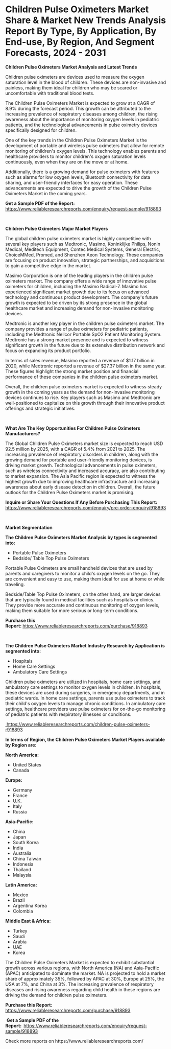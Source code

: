 <p><h1>Children Pulse Oximeters Market Share & Market New Trends Analysis Report By Type, By Application, By End-use, By Region, And Segment Forecasts, 2024 - 2031</h1></p><p><strong>Children Pulse Oximeters Market Analysis and Latest Trends</strong></p>
<p><p>Children pulse oximeters are devices used to measure the oxygen saturation level in the blood of children. These devices are non-invasive and painless, making them ideal for children who may be scared or uncomfortable with traditional blood tests.</p><p>The Children Pulse Oximeters Market is expected to grow at a CAGR of 8.9% during the forecast period. This growth can be attributed to the increasing prevalence of respiratory diseases among children, the rising awareness about the importance of monitoring oxygen levels in pediatric patients, and the technological advancements in pulse oximetry devices specifically designed for children.</p><p>One of the key trends in the Children Pulse Oximeters Market is the development of portable and wireless pulse oximeters that allow for remote monitoring of children's oxygen levels. This technology enables parents and healthcare providers to monitor children's oxygen saturation levels continuously, even when they are on the move or at home.</p><p>Additionally, there is a growing demand for pulse oximeters with features such as alarms for low oxygen levels, Bluetooth connectivity for data sharing, and user-friendly interfaces for easy operation. These advancements are expected to drive the growth of the Children Pulse Oximeters Market in the coming years.</p></p>
<p><strong>Get a Sample PDF of the Report:&nbsp;</strong> <a href="https://www.reliableresearchreports.com/enquiry/request-sample/918893">https://www.reliableresearchreports.com/enquiry/request-sample/918893</a></p>
<p>&nbsp;</p>
<p><strong>Children Pulse Oximeters Major Market Players</strong></p>
<p><p>The global children pulse oximeters market is highly competitive with several key players such as Medtronic, Masimo, Koninklijke Philips, Nonin Medical, Meditech Equipment, Contec Medical Systems, General Electric, ChoiceMMed, Promed, and Shenzhen Aeon Technology. These companies are focusing on product innovation, strategic partnerships, and acquisitions to gain a competitive edge in the market.</p><p>Masimo Corporation is one of the leading players in the children pulse oximeters market. The company offers a wide range of innovative pulse oximeters for children, including the Masimo Radical-7. Masimo has experienced significant market growth due to its focus on advanced technology and continuous product development. The company's future growth is expected to be driven by its strong presence in the global healthcare market and increasing demand for non-invasive monitoring devices.</p><p>Medtronic is another key player in the children pulse oximeters market. The company provides a range of pulse oximeters for pediatric patients, including the Medtronic Nellcor Portable SpO2 Patient Monitoring System. Medtronic has a strong market presence and is expected to witness significant growth in the future due to its extensive distribution network and focus on expanding its product portfolio.</p><p>In terms of sales revenue, Masimo reported a revenue of $1.17 billion in 2020, while Medtronic reported a revenue of $27.37 billion in the same year. These figures highlight the strong market position and financial performance of these companies in the children pulse oximeters market.</p><p>Overall, the children pulse oximeters market is expected to witness steady growth in the coming years as the demand for non-invasive monitoring devices continues to rise. Key players such as Masimo and Medtronic are well-positioned to capitalize on this growth through their innovative product offerings and strategic initiatives.</p></p>
<p>&nbsp;</p>
<p><strong>What Are The Key Opportunities For Children Pulse Oximeters Manufacturers?</strong></p>
<p><p>The Global Children Pulse Oximeters market size is expected to reach USD 92.5 million by 2025, with a CAGR of 5.4% from 2021 to 2025. The increasing prevalence of respiratory disorders in children, along with the growing demand for portable and user-friendly monitoring devices, is driving market growth. Technological advancements in pulse oximeters, such as wireless connectivity and increased accuracy, are also contributing to market expansion. The Asia Pacific region is expected to witness the highest growth due to improving healthcare infrastructure and increasing awareness about early disease detection in children. Overall, the future outlook for the Children Pulse Oximeters market is promising.</p></p>
<p><strong>Inquire or Share Your Questions If Any Before Purchasing This Report:</strong> <a href="https://www.reliableresearchreports.com/enquiry/pre-order-enquiry/918893">https://www.reliableresearchreports.com/enquiry/pre-order-enquiry/918893</a></p>
<p>&nbsp;</p>
<p><strong>Market Segmentation</strong></p>
<p><strong>The Children Pulse Oximeters Market Analysis by types is segmented into:</strong></p>
<p><ul><li>Portable Pulse Oximeters</li><li>Bedside/ Table Top Pulse Oximeters</li></ul></p>
<p><p>Portable Pulse Oximeters are small handheld devices that are used by parents and caregivers to monitor a child's oxygen levels on the go. They are convenient and easy to use, making them ideal for use at home or while traveling.</p><p>Bedside/Table Top Pulse Oximeters, on the other hand, are larger devices that are typically found in medical facilities such as hospitals or clinics. They provide more accurate and continuous monitoring of oxygen levels, making them suitable for more serious or long-term conditions.</p></p>
<p><strong>Purchase this Report:&nbsp;</strong><a href="https://www.reliableresearchreports.com/purchase/918893">https://www.reliableresearchreports.com/purchase/918893</a></p>
<p>&nbsp;</p>
<p><strong>The Children Pulse Oximeters Market Industry Research by Application is segmented into:</strong></p>
<p><ul><li>Hospitals</li><li>Home Care Settings</li><li>Ambulatory Care Settings</li></ul></p>
<p><p>Children pulse oximeters are utilized in hospitals, home care settings, and ambulatory care settings to monitor oxygen levels in children. In hospitals, these devices are used during surgeries, in emergency departments, and in pediatric wards. In home care settings, parents use pulse oximeters to track their child's oxygen levels to manage chronic conditions. In ambulatory care settings, healthcare providers use pulse oximeters for on-the-go monitoring of pediatric patients with respiratory illnesses or conditions.</p></p>
<p><a href="https://www.reliableresearchreports.com/children-pulse-oximeters-r918893">&nbsp;https://www.reliableresearchreports.com/children-pulse-oximeters-r918893</a></p>
<p><strong>In terms of Region, the Children Pulse Oximeters Market Players available by Region are:</strong></p>
<p>
    <p> <strong> North America: </strong>
        <ul>
            <li>United States</li>
            <li>Canada</li>
        </ul>
        </p> 
    <p> <strong> Europe: </strong>
        <ul>
            <li>Germany</li>
            <li>France</li>
            <li>U.K.</li>
            <li>Italy</li>
            <li>Russia</li>
        </ul>
        </p> 
    <p> <strong> Asia-Pacific: </strong>
        <ul>
            <li>China</li>
            <li>Japan</li>
            <li>South Korea</li>
            <li>India</li>
            <li>Australia</li>
            <li>China Taiwan</li>
            <li>Indonesia</li>
            <li>Thailand</li>
            <li>Malaysia</li>
        </ul>
        </p> 
    <p> <strong> Latin America: </strong>
        <ul>
            <li>Mexico</li>
            <li>Brazil</li>
            <li>Argentina Korea</li>
            <li>Colombia</li>
        </ul>
        </p> 
    <p> <strong> Middle East & Africa: </strong>
        <ul>
            <li>Turkey</li>
            <li>Saudi</li>
            <li>Arabia</li>
            <li>UAE</li>
            <li>Korea</li>
        </ul>
    </p>
    </p>
<p><p>The Children Pulse Oximeters Market is expected to exhibit substantial growth across various regions, with North America (NA) and Asia-Pacific (APAC) anticipated to dominate the market. NA is projected to hold a market share of approximately 35%, followed by APAC at 30%, Europe at 25%, the USA at 7%, and China at 3%. The increasing prevalence of respiratory diseases and rising awareness regarding child health in these regions are driving the demand for children pulse oximeters.</p></p>
<p><strong>Purchase this Report: </strong><a href="https://www.reliableresearchreports.com/purchase/918893">https://www.reliableresearchreports.com/purchase/918893</a></p>
<p>&nbsp;<strong>Get a Sample PDF of the Report:&nbsp;&nbsp;</strong><a href="https://www.reliableresearchreports.com/enquiry/request-sample/918893">https://www.reliableresearchreports.com/enquiry/request-sample/918893</a></p>
<p><strong></strong></p>
<p>Check more reports on https://www.reliableresearchreports.com/</p>